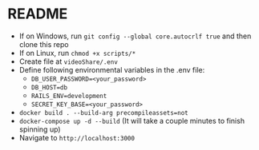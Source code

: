# README

- If on Windows, run `git config --global core.autocrlf true` and then clone this repo
- If on Linux, run `chmod +x scripts/*`
- Create file at `videoShare/.env`
- Define following environmental variables in the .env file:
  * `DB_USER_PASSWORD=<your_password>`
  * `DB_HOST=db`
  * `RAILS_ENV=development`
  * `SECRET_KEY_BASE=<your_password>`
- `docker build . --build-arg precompileassets=not`
- `docker-compose up -d --build` (It will take a couple minutes to finish spinning up)
- Navigate to `http://localhost:3000`
